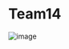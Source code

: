 # Team14

![image](https://github.com/user-attachments/assets/eb6368e3-7d29-44d1-b589-f5a4b5a9cd73)
